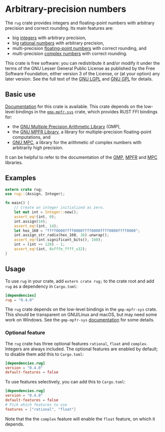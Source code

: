 # Arbitrary-precision numbers

The `rug` crate provides integers and floating-point numbers with
arbitrary precision and correct rounding. Its main features are:

* big [integers][rug int] with arbitrary precision,
* big [rational numbers][rug rat] with arbitrary precision,
* multi-precision [floating-point numbers][rug flo] with correct
  rounding, and
* multi-precision [complex numbers][rug com] with correct rounding.

This crate is free software: you can redistribute it and/or modify it
under the terms of the GNU Lesser General Public License as published
by the Free Software Foundation, either version 3 of the License, or
(at your option) any later version. See the full text of the
[GNU LGPL][lgpl] and [GNU GPL][gpl] for details.

## Basic use

[Documentation][rug] for this crate is available. This crate depends
on the low-level bindings in the [`gmp-mpfr-sys`][sys] crate, which
provides RUST FFI bindings for:

* the [GNU Multiple Precision Arithmetic Library][gmp] (GMP),
* the [GNU MPFR Library][mpfr], a library for multiple-precision
  floating-point computations, and
* [GNU MPC][mpc], a library for the arithmetic of complex numbers with
  arbitrarily high precision.

It can be helpful to refer to the documentation of the [GMP][gmp doc],
[MPFR][mpfr doc] and [MPC][mpc doc] libraries.

## Examples

```rust
extern crate rug;
use rug::{Assign, Integer};

fn main() {
    // Create an integer initialized as zero.
    let mut int = Integer::new();
    assert_eq!(int, 0);
    int.assign(14);
    assert_eq!(int, 14);
    let hex_160 = "ffff0000ffff0000ffff0000ffff0000ffff0000";
    int.assign_str_radix(hex_160, 16).unwrap();
    assert_eq!(int.significant_bits(), 160);
    int = (int >> 128) - 1;
    assert_eq!(int, 0xfffe_ffff_u32);
}
```

## Usage

To use `rug` in your crate, add `extern crate rug;` to the crate root
and add `rug` as a dependency in `Cargo.toml`:

```toml
[dependencies]
rug = "0.4.0"
```

The `rug` crate depends on the low-level bindings in the
`gmp-mpfr-sys` crate. This should be transparent on GNU/Linux and
macOS, but may need some work on Windows. See the `gmp-mpfr-sys`
[documentation][sys] for some details.

### Optional feature

The `rug` crate has three optional features `rational`, `float` and
`complex`. Integers are always included. The optional features are
enabled by default; to disable them add this to `Cargo.toml`:

```toml
[dependencies.rug]
version = "0.4.0"
default-features = false
```

To use features selectively, you can add this to `Cargo.toml`:

```toml
[dependencies.rug]
version = "0.4.0"
default-features = false
# Pick which features to use
features = ["rational", "float"]
```

Note that the the `complex` feature will enable the `float` feature,
on which it depends.

[gmp doc]:  https://tspiteri.gitlab.io/gmp-mpfr-sys/gmp/index.html
[gmp]:      https://gmplib.org/
[gpl]:      https://www.gnu.org/licenses/gpl-3.0.html
[lgpl]:     https://www.gnu.org/licenses/lgpl-3.0.en.html
[mpc doc]:  https://tspiteri.gitlab.io/gmp-mpfr-sys/mpc/index.html
[mpc]:      http://www.multiprecision.org/
[mpfr doc]: https://tspiteri.gitlab.io/gmp-mpfr-sys/mpfr/index.html
[mpfr]:     http://www.mpfr.org/
[rug com]:  https://docs.rs/rug/*/rug/struct.Complex.html
[rug flo]:  https://docs.rs/rug/*/rug/struct.Float.html
[rug int]:  https://docs.rs/rug/*/rug/struct.Integer.html
[rug rat]:  https://docs.rs/rug/*/rug/struct.Rational.html
[rug]:      https://docs.rs/rug/
[sys]:      https://tspiteri.gitlab.io/gmp-mpfr-sys/gmp_mpfr_sys/index.html
